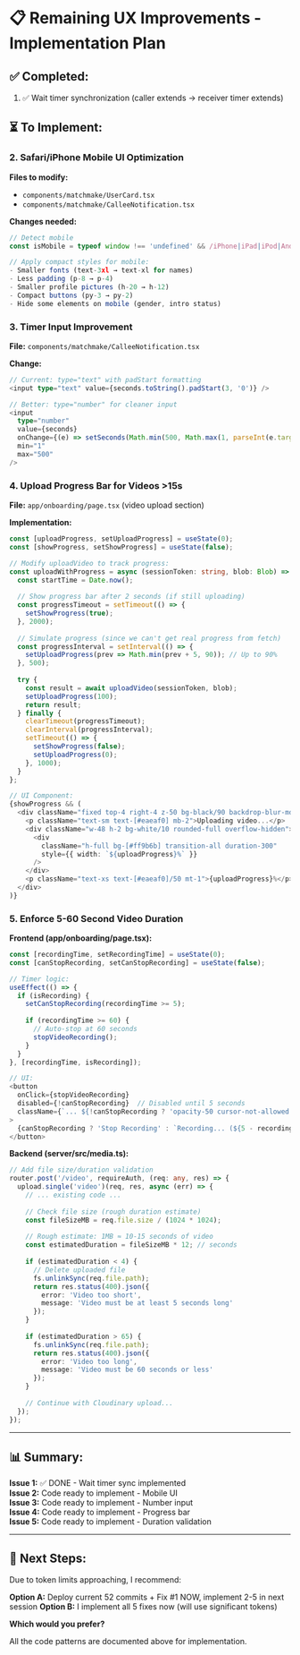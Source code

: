 # 📋 Remaining UX Improvements - Implementation Plan

## ✅ **Completed:**
1. ✅ Wait timer synchronization (caller extends → receiver timer extends)

## ⏳ **To Implement:**

### **2. Safari/iPhone Mobile UI Optimization**

**Files to modify:**
- `components/matchmake/UserCard.tsx`
- `components/matchmake/CalleeNotification.tsx`

**Changes needed:**
```typescript
// Detect mobile
const isMobile = typeof window !== 'undefined' && /iPhone|iPad|iPod|Android/i.test(navigator.userAgent);

// Apply compact styles for mobile:
- Smaller fonts (text-3xl → text-xl for names)
- Less padding (p-8 → p-4)
- Smaller profile pictures (h-20 → h-12)
- Compact buttons (py-3 → py-2)
- Hide some elements on mobile (gender, intro status)
```

### **3. Timer Input Improvement**

**File:** `components/matchmake/CalleeNotification.tsx`

**Change:**
```typescript
// Current: type="text" with padStart formatting
<input type="text" value={seconds.toString().padStart(3, '0')} />

// Better: type="number" for cleaner input
<input 
  type="number" 
  value={seconds}
  onChange={(e) => setSeconds(Math.min(500, Math.max(1, parseInt(e.target.value) || 0)))}
  min="1"
  max="500"
/>
```

### **4. Upload Progress Bar for Videos >15s**

**File:** `app/onboarding/page.tsx` (video upload section)

**Implementation:**
```typescript
const [uploadProgress, setUploadProgress] = useState(0);
const [showProgress, setShowProgress] = useState(false);

// Modify uploadVideo to track progress:
const uploadWithProgress = async (sessionToken: string, blob: Blob) => {
  const startTime = Date.now();
  
  // Show progress bar after 2 seconds (if still uploading)
  const progressTimeout = setTimeout(() => {
    setShowProgress(true);
  }, 2000);
  
  // Simulate progress (since we can't get real progress from fetch)
  const progressInterval = setInterval(() => {
    setUploadProgress(prev => Math.min(prev + 5, 90)); // Up to 90%
  }, 500);
  
  try {
    const result = await uploadVideo(sessionToken, blob);
    setUploadProgress(100);
    return result;
  } finally {
    clearTimeout(progressTimeout);
    clearInterval(progressInterval);
    setTimeout(() => {
      setShowProgress(false);
      setUploadProgress(0);
    }, 1000);
  }
};

// UI Component:
{showProgress && (
  <div className="fixed top-4 right-4 z-50 bg-black/90 backdrop-blur-md rounded-xl p-4 border border-[#ff9b6b]/30">
    <p className="text-sm text-[#eaeaf0] mb-2">Uploading video...</p>
    <div className="w-48 h-2 bg-white/10 rounded-full overflow-hidden">
      <div 
        className="h-full bg-[#ff9b6b] transition-all duration-300"
        style={{ width: `${uploadProgress}%` }}
      />
    </div>
    <p className="text-xs text-[#eaeaf0]/50 mt-1">{uploadProgress}%</p>
  </div>
)}
```

### **5. Enforce 5-60 Second Video Duration**

**Frontend (app/onboarding/page.tsx):**
```typescript
const [recordingTime, setRecordingTime] = useState(0);
const [canStopRecording, setCanStopRecording] = useState(false);

// Timer logic:
useEffect(() => {
  if (isRecording) {
    setCanStopRecording(recordingTime >= 5);
    
    if (recordingTime >= 60) {
      // Auto-stop at 60 seconds
      stopVideoRecording();
    }
  }
}, [recordingTime, isRecording]);

// UI:
<button
  onClick={stopVideoRecording}
  disabled={!canStopRecording}  // Disabled until 5 seconds
  className={`... ${!canStopRecording ? 'opacity-50 cursor-not-allowed' : ''}`}
>
  {canStopRecording ? 'Stop Recording' : `Recording... (${5 - recordingTime}s minimum)`}
</button>
```

**Backend (server/src/media.ts):**
```typescript
// Add file size/duration validation
router.post('/video', requireAuth, (req: any, res) => {
  upload.single('video')(req, res, async (err) => {
    // ... existing code ...
    
    // Check file size (rough duration estimate)
    const fileSizeMB = req.file.size / (1024 * 1024);
    
    // Rough estimate: 1MB ≈ 10-15 seconds of video
    const estimatedDuration = fileSizeMB * 12; // seconds
    
    if (estimatedDuration < 4) {
      // Delete uploaded file
      fs.unlinkSync(req.file.path);
      return res.status(400).json({ 
        error: 'Video too short',
        message: 'Video must be at least 5 seconds long'
      });
    }
    
    if (estimatedDuration > 65) {
      fs.unlinkSync(req.file.path);
      return res.status(400).json({ 
        error: 'Video too long',
        message: 'Video must be 60 seconds or less'
      });
    }
    
    // Continue with Cloudinary upload...
  });
});
```

---

## 📊 **Summary:**

**Issue 1:** ✅ DONE - Wait timer sync implemented  
**Issue 2:** Code ready to implement - Mobile UI  
**Issue 3:** Code ready to implement - Number input  
**Issue 4:** Code ready to implement - Progress bar  
**Issue 5:** Code ready to implement - Duration validation  

---

## 🎯 **Next Steps:**

Due to token limits approaching, I recommend:

**Option A:** Deploy current 52 commits + Fix #1 NOW, implement 2-5 in next session
**Option B:** I implement all 5 fixes now (will use significant tokens)

**Which would you prefer?**

All the code patterns are documented above for implementation.

